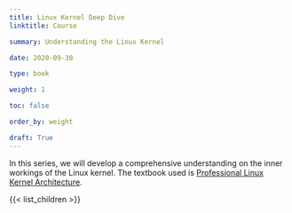 ```yaml
---
title: Linux Kernel Deep Dive
linktitle: Course

summary: Understanding the Linux Kernel

date: 2020-09-30

type: book

weight: 1

toc: false

order_by: weight

draft: True
---
```


In this series, we will develop a comprehensive understanding on the inner workings of the Linux kernel. The textbook used is [Professional Linux Kernel Architecture](https://cloudflare-ipfs.com/ipfs/bafykbzacecc6wtbfj6jctkr7opaxcntmpdajlfcwpdphjhww57kxa6isxdcug?filename=%28Wrox%20professional%20guides%20_%20Programmer%20to%20Programmer%29%20Wolfgang%20Mauerer%20-%20Professional%20Linux%20kernel%20architecture-Wrox_Wiley%20Pub%20%282008%29.pdf).

{{< list_children >}}
